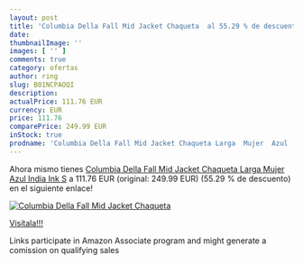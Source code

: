 ```yaml
---
layout: post
title: 'Columbia Della Fall Mid Jacket Chaqueta  al 55.29 % de descuento'
date: 
thumbnailImage: ''
images: [ '' ]
comments: true
category: ofertas
author: ring
slug: B01NCPAOQI
description:
actualPrice: 111.76 EUR
currency: EUR
price: 111.76
comparePrice: 249.99 EUR
inStock: true
prodname: 'Columbia Della Fall Mid Jacket Chaqueta Larga  Mujer  Azul  India Ink   S'
---
```


Ahora mismo tienes [Columbia Della Fall Mid Jacket Chaqueta Larga  Mujer  Azul  India Ink   S](https://www.amazon.es/dp/B01NCPAOQI/?tag=tolees-21) a 111.76 EUR (original: 249.99 EUR) (55.29 %  de descuento) en el siguiente enlace!

[![Columbia Della Fall Mid Jacket Chaqueta ]()](https://www.amazon.es/dp/B01NCPAOQI/?tag=tolees-21)

[Visítala!!!](https://www.amazon.es/dp/B01NCPAOQI/?tag=tolees-21)

Links participate in Amazon Associate program and might generate a comission on qualifying sales
